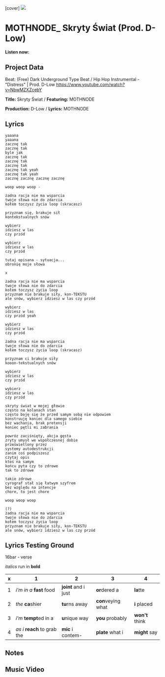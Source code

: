 [cover] ![](57175019_319474918741616_8502199518755923887_n.jpg)

# MOTHNODE_ Skryty Świat (Prod. D-Low)

**Listen now:** 

## Project Data

Beat: (Free) Dark Underground Type Beat / Hip Hop Instrumental - "Distress" | Prod. D-Low
https://www.youtube.com/watch?v=NbwMZXZcebY

**Title:** Skryty Świat / **Featuring:** MOTHNODE

**Production:** D-Low / **Lyrics:** MOTHNODE

## Lyrics

```
yaaana
yaaana
zacznę tak
zacznę tak
byle jak
zacznę tak
zacznę tak
zacznę tak
zacznę tak yeah
zacznę tak yeah
zacznę zacznę zacznę zacznę 

woop woop woop -

żadna racja nie ma wsparcia
twoje słowa nie do zdarcia
kołem toczysz życia loop (skracasz)

przyznam się, brakuje sił
kontekstualnych snów

wybierz
idziesz w las 
czy przód

wybierz
idziesz w las 
czy przód

tutaj opisana - sytuacja...
obronię moje słowa

x

żadna racja nie ma wsparcia
twoje słowa nie do zdarcia
kołem toczysz życia loop
przyznam nie brakuje siły, kon-TEKSTU
ale snów, wybierz idziesz w las czy przód

wybierz
idziesz w las 
czy przód yeah

wybierz
idziesz w las 
czy przód

żadna racja nie ma wsparcia
twoje słowa nie do zdarcia
kołem toczysz życia loop (skracasz)

przyznam ci brakuje siły
kooon-tekstualnych snów

wybierz
idziesz w las 
czy przód

wybierz
idziesz w las 
czy przód

skryty świat w mojej głowie
często na kolanach stan
często boję się że przed samym sobą nie odpowiem
konstruuję koniec dla samego siebie
bez wachania, brak pretensji
koniec pętli mi zabrania

powróz zaciśnięty, akcja gęsta
zryty umysł we współczesnej dobie
prześwietlony przez
systemy autodestrukcji 
zanim coś podpiszesz
czytaj opis
ktoś na samym 
końcu pyta czy to zdrowe
tak to zdrowe 

takie zdrowe
cyrograf stał się łatwym szyfrem
bez względu na intencje
chore, to jest chore

woop woop woop

(?) 
żadna racja nie ma wsparcia
twoje słowa nie do zdarcia
kołem toczysz życia loop
przyznam nie brakuje siły, kon-TEKSTU
ale snów, wybierz idziesz w las czy przód

```

## Lyrics Testing Ground

16bar - verse

*italics* run in
**bold**

| x | 1 | 2 | 3 | 4 |
|---|---|---|---|---|
| 1 | *i'm in a* **fast** food | **joint** and i just  | **or**dered a  | **la**tte  |
| 2 | *the* **ca**shier | **tu**rns away  |  **con**veying what |  **i** placed |
| 3 | *i'm* **tempt**ed in a | **u**nique way  |  **you** probably |  **won't** think |
| 4 | *as i* **reach** to grab the |  **mic** i contem-  | **plate** what i | **might** say |

## Notes

## Music Video
